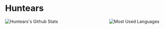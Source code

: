 # Huntears

<img align="left" alt="Huntears's Github Stats" src="https://github-readme-stats.vercel.app/api?username=Huntears&show_icons=true&hide_border=true&show_owner=false" />

<img align="right" alt="Most Used Languages" src="https://github-readme-stats.vercel.app/api/top-langs/?username=Huntears&layout=compact&hide_border=true">

